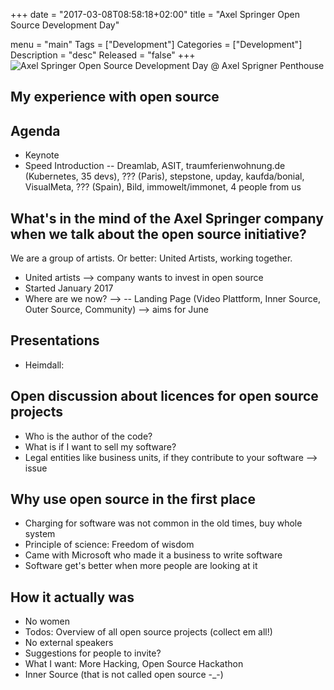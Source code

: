 +++
date = "2017-03-08T08:58:18+02:00"
title = "Axel Springer Open Source Development Day"

menu = "main"
Tags = ["Development"]
Categories = ["Development"]
Description = "desc"
Released = "false"
+++
![Axel Springer Open Source Development Day @ Axel Sprigner Penthouse](cover.jpeg)
## My experience with open source


## Agenda
- Keynote
- Speed Introduction
-- Dreamlab, ASIT, traumferienwohnung.de (Kubernetes, 35 devs), ??? (Paris), stepstone, upday, kaufda/bonial, VisualMeta, ??? (Spain), Bild, immowelt/immonet,  4 people from us


## What's in the mind of the Axel Springer company when we talk about the open source initiative?
We are a group of artists. Or better: United Artists, working together.
- United artists --> company wants to invest in open source
- Started January 2017
- Where are we now? -->
-- Landing Page (Video Plattform, Inner Source, Outer Source, Community) --> aims for June


## Presentations
- Heimdall: 

## Open discussion about licences for open source projects
- Who is the author of the code?
- What is if I want to sell my software?
- Legal entities like business units, if they contribute to your software --> issue

## Why use open source in the first place
- Charging for software was not common in the old times, buy whole system
- Principle of science: Freedom of wisdom
- Came with Microsoft who made it a business to write software
- Software get's better when more people are looking at it

## How it actually was
- No women
- Todos: Overview of all open source projects (collect em all!)
- No external speakers
- Suggestions for people to invite?
- What I want: More Hacking, Open Source Hackathon
- Inner Source (that is not called open source -_-)
